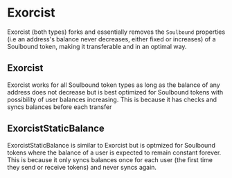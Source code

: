 # Exorcist

Exorcist (both types) forks and essentially removes the `Soulbound` properties (i.e an address's balance never decreases, either fixed or increases) of a Soulbound token, making it transferable and in an optimal way.

## Exorcist

Exorcist works for all Soulbound token types as long as the balance of any address does not decrease but is best optimized for Soulbound tokens with possibility of user balances increasing. This is because it has checks and syncs balances before each transfer

## ExorcistStaticBalance

ExorcistStaticBalance is similar to Exorcist but is optmized for Soulbound tokens where the balance of a user is expected to remain constant forever. This is because it only syncs balances once for each user (the first time they send or receive tokens) and never syncs again.
